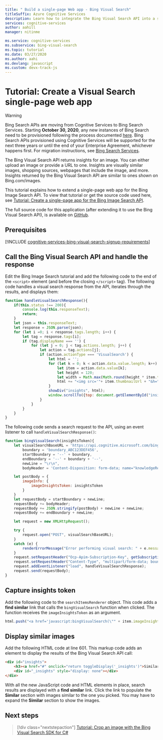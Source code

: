 ```yaml
---
title: " Build a single-page Web app - Bing Visual Search"
titleSuffix: Azure Cognitive Services
description: Learn how to integrate the Bing Visual Search API into a single-page Web application.
services: cognitive-services
author: aahill
manager: nitinme

ms.service: cognitive-services
ms.subservice: bing-visual-search
ms.topic: tutorial
ms.date: 03/27/2020
ms.author: aahi
ms.devlang: javascript
ms.custom: devx-track-js
---
```

# Tutorial: Create a Visual Search single-page web app

> [!WARNING]
> Bing Search APIs are moving from Cognitive Services to Bing Search Services. Starting **October 30, 2020**, any new instances of Bing Search need to be provisioned following the process documented [here](/bing/search-apis/bing-web-search/create-bing-search-service-resource).
> Bing Search APIs provisioned using Cognitive Services will be supported for the next three years or until the end of your Enterprise Agreement, whichever happens first.
> For migration instructions, see [Bing Search Services](/bing/search-apis/bing-web-search/create-bing-search-service-resource).

The Bing Visual Search API returns insights for an image. You can either upload an image or provide a URL to one. Insights are visually similar images, shopping sources, webpages that include the image, and more. Insights returned by the Bing Visual Search API are similar to ones shown on Bing.com/images.

This tutorial explains how to extend a single-page web app for the Bing Image Search API. To view that tutorial or get the source code used here, see [Tutorial: Create a single-page app for the Bing Image Search API](../Bing-Image-Search/tutorial-bing-image-search-single-page-app.md).

The full source code for this application (after extending it to use the Bing Visual Search API), is available on [GitHub](https://github.com/Azure-Samples/cognitive-services-REST-api-samples/blob/master/Tutorials/Bing-Visual-Search/BingVisualSearchApp.html).

## Prerequisites

[!INCLUDE [cognitive-services-bing-visual-search-signup-requirements](../../../includes/cognitive-services-bing-visual-search-signup-requirements.md)]

## Call the Bing Visual Search API and handle the response

Edit the Bing Image Search tutorial and add the following code to the end of the `<script>` element (and before the closing `</script>` tag). The following code handles a visual search response from the API, iterates through the results, and displays them:

``` javascript
function handleVisualSearchResponse(){
    if(this.status !== 200){
        console.log(this.responseText);
        return;
    }
    let json = this.responseText;
    let response = JSON.parse(json);
    for (let i =0; i < response.tags.length; i++) {
        let tag = response.tags[i];
        if (tag.displayName === '') {
            for (let j = 0; j < tag.actions.length; j++) {
                let action = tag.actions[j];
                if (action.actionType === 'VisualSearch') {
                    let html = '';
                    for (let k = 0; k < action.data.value.length; k++) {
                        let item = action.data.value[k];
                        let height = 120;
                        let width = Math.max(Math.round(height * item.thumbnail.width / item.thumbnail.height), 120);
                        html += "<img src='"+ item.thumbnailUrl + "&h=" + height + "&w=" + width + "' height=" + height + " width=" + width + "'>";
                    }
                    showDiv("insights", html);
                    window.scrollTo({top: document.getElementById("insights").getBoundingClientRect().top, behavior: "smooth"});
                }
            }
        }
    }
}
```

The following code sends a search request to the API, using an event listener to call `handleVisualSearchResponse()`:

```javascript
function bingVisualSearch(insightsToken){
    let visualSearchBaseURL = 'https://api.cognitive.microsoft.com/bing/v7.0/images/visualsearch',
        boundary = 'boundary_ABC123DEF456',
        startBoundary = '--' + boundary,
        endBoundary = '--' + boundary + '--',
        newLine = "\r\n",
        bodyHeader = 'Content-Disposition: form-data; name="knowledgeRequest"' + newLine + newLine;

    let postBody = {
        imageInfo: {
            imageInsightsToken: insightsToken
        }
    }
    let requestBody = startBoundary + newLine;
    requestBody += bodyHeader;
    requestBody += JSON.stringify(postBody) + newLine + newLine;
    requestBody += endBoundary + newLine;

    let request = new XMLHttpRequest();

    try {
        request.open("POST", visualSearchBaseURL);
    } 
    catch (e) {
        renderErrorMessage("Error performing visual search: " + e.message);
    }
    request.setRequestHeader("Ocp-Apim-Subscription-Key", getSubscriptionKey());
    request.setRequestHeader("Content-Type", "multipart/form-data; boundary=" + boundary);
    request.addEventListener("load", handleVisualSearchResponse);
    request.send(requestBody);
}
```

## Capture insights token

Add the following code to the `searchItemsRenderer` object. This code adds a **find similar** link that calls the `bingVisualSearch` function when clicked. The function receives the `imageInsightsToken` as an argument.

``` javascript
html.push("<a href='javascript:bingVisualSearch(\"" + item.imageInsightsToken + "\");'>find similar</a><br>");
```

## Display similar images

Add the following HTML code at line 601. This markup code adds an element to display the results of the Bing Visual Search API call:

``` html
<div id="insights">
    <h3><a href="#" onclick="return toggleDisplay('_insights')">Similar</a></h3>
    <div id="_insights" style="display: none"></div>
</div>
```

With all the new JavaScript code and HTML elements in place, search results are displayed with a **find similar** link. Click the link to populate the **Similar** section with images similar to the one you picked. You may have to expand the **Similar** section to show the images.

## Next steps

> [!div class="nextstepaction"]
> [Tutorial: Crop an image with the Bing Visual Search SDK for C#](tutorial-visual-search-crop-area-results.md)